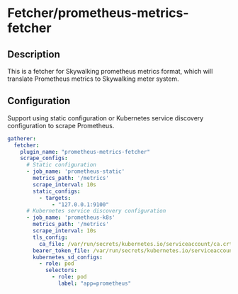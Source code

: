 # Fetcher/prometheus-metrics-fetcher

## Description
This is a fetcher for Skywalking prometheus metrics format, which will translate Prometheus metrics to Skywalking meter system.

## Configuration

Support using static configuration or Kubernetes service discovery configuration to scrape Prometheus.

```yaml
gatherer:
  fetcher:
    plugin_name: "prometheus-metrics-fetcher"
    scrape_configs:
      # Static configuration
      - job_name: 'prometheus-static'
        metrics_path: '/metrics'
        scrape_interval: 10s
        static_configs:
          - targets:
              - "127.0.0.1:9100"
      # Kubernetes service discovery configuration
      - job_name: 'prometheus-k8s'
        metrics_path: '/metrics'
        scrape_interval: 10s
        tls_config:
          ca_file: /var/run/secrets/kubernetes.io/serviceaccount/ca.crt
        bearer_token_file: /var/run/secrets/kubernetes.io/serviceaccount/token
        kubernetes_sd_configs:
          - role: pod
            selectors:
              - role: pod
                label: "app=prometheus"
```
